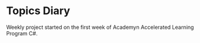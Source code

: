 # Topics Diary

Weekly project started on the first week of Academyn Accelerated Learning Program C#.


